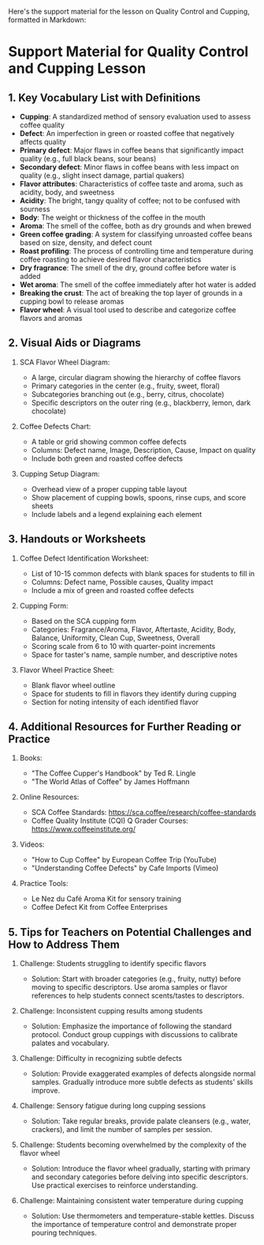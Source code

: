 Here's the support material for the lesson on Quality Control and Cupping, formatted in Markdown:

# Support Material for Quality Control and Cupping Lesson

## 1. Key Vocabulary List with Definitions

- **Cupping**: A standardized method of sensory evaluation used to assess coffee quality
- **Defect**: An imperfection in green or roasted coffee that negatively affects quality
- **Primary defect**: Major flaws in coffee beans that significantly impact quality (e.g., full black beans, sour beans)
- **Secondary defect**: Minor flaws in coffee beans with less impact on quality (e.g., slight insect damage, partial quakers)
- **Flavor attributes**: Characteristics of coffee taste and aroma, such as acidity, body, and sweetness
- **Acidity**: The bright, tangy quality of coffee; not to be confused with sourness
- **Body**: The weight or thickness of the coffee in the mouth
- **Aroma**: The smell of the coffee, both as dry grounds and when brewed
- **Green coffee grading**: A system for classifying unroasted coffee beans based on size, density, and defect count
- **Roast profiling**: The process of controlling time and temperature during coffee roasting to achieve desired flavor characteristics
- **Dry fragrance**: The smell of the dry, ground coffee before water is added
- **Wet aroma**: The smell of the coffee immediately after hot water is added
- **Breaking the crust**: The act of breaking the top layer of grounds in a cupping bowl to release aromas
- **Flavor wheel**: A visual tool used to describe and categorize coffee flavors and aromas

## 2. Visual Aids or Diagrams

1. SCA Flavor Wheel Diagram:
   - A large, circular diagram showing the hierarchy of coffee flavors
   - Primary categories in the center (e.g., fruity, sweet, floral)
   - Subcategories branching out (e.g., berry, citrus, chocolate)
   - Specific descriptors on the outer ring (e.g., blackberry, lemon, dark chocolate)

2. Coffee Defects Chart:
   - A table or grid showing common coffee defects
   - Columns: Defect name, Image, Description, Cause, Impact on quality
   - Include both green and roasted coffee defects

3. Cupping Setup Diagram:
   - Overhead view of a proper cupping table layout
   - Show placement of cupping bowls, spoons, rinse cups, and score sheets
   - Include labels and a legend explaining each element

## 3. Handouts or Worksheets

1. Coffee Defect Identification Worksheet:
   - List of 10-15 common defects with blank spaces for students to fill in
   - Columns: Defect name, Possible causes, Quality impact
   - Include a mix of green and roasted coffee defects

2. Cupping Form:
   - Based on the SCA cupping form
   - Categories: Fragrance/Aroma, Flavor, Aftertaste, Acidity, Body, Balance, Uniformity, Clean Cup, Sweetness, Overall
   - Scoring scale from 6 to 10 with quarter-point increments
   - Space for taster's name, sample number, and descriptive notes

3. Flavor Wheel Practice Sheet:
   - Blank flavor wheel outline
   - Space for students to fill in flavors they identify during cupping
   - Section for noting intensity of each identified flavor

## 4. Additional Resources for Further Reading or Practice

1. Books:
   - "The Coffee Cupper's Handbook" by Ted R. Lingle
   - "The World Atlas of Coffee" by James Hoffmann

2. Online Resources:
   - SCA Coffee Standards: https://sca.coffee/research/coffee-standards
   - Coffee Quality Institute (CQI) Q Grader Courses: https://www.coffeeinstitute.org/

3. Videos:
   - "How to Cup Coffee" by European Coffee Trip (YouTube)
   - "Understanding Coffee Defects" by Cafe Imports (Vimeo)

4. Practice Tools:
   - Le Nez du Café Aroma Kit for sensory training
   - Coffee Defect Kit from Coffee Enterprises

## 5. Tips for Teachers on Potential Challenges and How to Address Them

1. Challenge: Students struggling to identify specific flavors
   - Solution: Start with broader categories (e.g., fruity, nutty) before moving to specific descriptors. Use aroma samples or flavor references to help students connect scents/tastes to descriptors.

2. Challenge: Inconsistent cupping results among students
   - Solution: Emphasize the importance of following the standard protocol. Conduct group cuppings with discussions to calibrate palates and vocabulary.

3. Challenge: Difficulty in recognizing subtle defects
   - Solution: Provide exaggerated examples of defects alongside normal samples. Gradually introduce more subtle defects as students' skills improve.

4. Challenge: Sensory fatigue during long cupping sessions
   - Solution: Take regular breaks, provide palate cleansers (e.g., water, crackers), and limit the number of samples per session.

5. Challenge: Students becoming overwhelmed by the complexity of the flavor wheel
   - Solution: Introduce the flavor wheel gradually, starting with primary and secondary categories before delving into specific descriptors. Use practical exercises to reinforce understanding.

6. Challenge: Maintaining consistent water temperature during cupping
   - Solution: Use thermometers and temperature-stable kettles. Discuss the importance of temperature control and demonstrate proper pouring techniques.